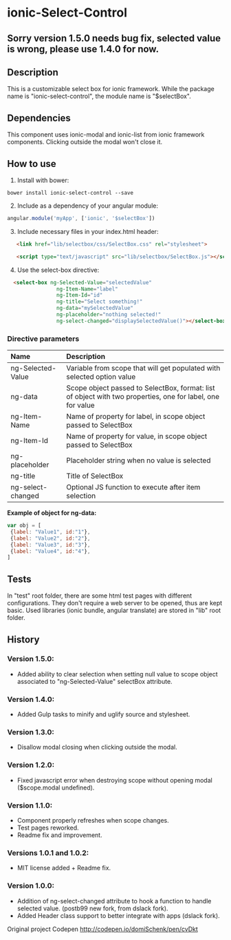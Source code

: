 ionic-Select-Control
====================

## Sorry version 1.5.0 needs bug fix, selected value is wrong, please use 1.4.0 for now.

## Description

This is a customizable select box for ionic framework.
While the package name is "ionic-select-control", the module name is "$selectBox".

## Dependencies

This component uses ionic-modal and ionic-list from ionic framework components.
Clicking outside the modal won't close it.

## How to use

1. Install with bower:

`bower install ionic-select-control --save`

2. Include as a dependency of your angular module:

```javascript
angular.module('myApp', ['ionic', '$selectBox'])
```

3. Include necessary files in your index.html header:

```HTML
   <link href="lib/selectbox/css/SelectBox.css" rel="stylesheet">

   <script type="text/javascript" src="lib/selectbox/SelectBox.js"></script>
```

4. Use the select-box directive:

```HTML
  <select-box ng-Selected-Value="selectedValue" 
          		ng-Item-Name="label" 
          		ng-Item-Id="id" 
          		ng-title="Select something!" 
          		ng-data="mySelectedValue" 
          		ng-placeholder="nothing selected!"
          		ng-select-changed="displaySelectedValue()"></select-box>
```
 
### Directive parameters
| Name  | Description |
| :------------- | :------------- |
|ng-Selected-Value|Variable from scope that will get populated with selected option value|
|ng-data|Scope object passed to SelectBox, format: list of object with two properties, one for label, one for value|
|ng-Item-Name|Name of property for label, in scope object passed to SelectBox|
|ng-Item-Id|Name of property for value, in scope object passed to SelectBox|
|ng-placeholder|Placeholder string when no value is selected|
|ng-title|Title of SelectBox|
|ng-select-changed|Optional JS function to execute after item selection|
 
 
 **Example of object for ng-data:**
 ```javascript
var obj = [
  {label: "Value1", id:"1"},
  {label: "Value2", id:"2"},
  {label: "Value3", id:"3"},
  {label: "Value4", id:"4"},
]
 ```

## Tests

In "test" root folder, there are some html test pages with different configurations. They don't require a web server to be opened, thus are kept basic.
Used libraries (ionic bundle, angular translate) are stored in "lib" root folder.

## History

### Version 1.5.0:
- Added ability to clear selection when setting null value to scope object associated to "ng-Selected-Value" selectBox attribute.

### Version 1.4.0:
- Added Gulp tasks to minify and uglify source and stylesheet.

### Version 1.3.0:
- Disallow modal closing when clicking outside the modal.

### Version 1.2.0:
- Fixed javascript error when destroying scope without opening modal ($scope.modal undefined).

### Version 1.1.0:
- Component properly refreshes when scope changes.
- Test pages reworked.
- Readme fix and improvement.

### Versions 1.0.1 and 1.0.2:

- MIT license added + Readme fix.
 
### Version 1.0.0:
 
 - Addition of ng-select-changed attribute to hook a function to handle selected value. (postb99 new fork, from dslack fork).
 - Added Header class support to better integrate with apps (dslack fork).
 
Original project Codepen
http://codepen.io/domiSchenk/pen/cvDkt
